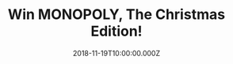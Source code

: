 ---
campaign-uuid: "c-3c7a97b8-049f-4bc1-ade9-c67954f1d1fb"
type: "Competition"
category: "Gifts"
date: "2018-11-19T10:00:00.000Z"
end-date: "2018-12-15T23:59:00.000Z"
disable-form: false
is_promoted: false
has_entry_page: true
title: "Win MONOPOLY, The Christmas Edition!"
competition-description: "<p>The world's favourite family board game brings you another\
  \ exciting edition of MONOPOLY,  the Christmas Edition! Choose your favourite festive\
  \ token, tour your favourite Christmassy things and accumulate fortunes, but watch\
  \ out for taxes, jail and bankruptcy</p>\r\n<p>This game is a MUST for the holidays.\
  \ Want it? Click below for a chance to win!</p>"
hero-header: "Win MONOPOLY, The Christmas Edition!"
terms-confirmation: "N/A"
banner-img: "https://assets.expresslyapp.com/asset-cf1b429e-1f81-4fcc-998e-09a4f8d06825.jpg"
logo-left-href: "http://club.expressly.io"
logo-left-image: "https://assets.expresslyapp.com/asset-fe931e4e-d961-4707-b7e5-97ddb84a1274.jpg"
logo-left-title: "Expressly club"
bg-image-hero: "https://assets.expresslyapp.com/asset-7846526a-5738-4337-8657-e22e1e6878af.jpg"
bg-image-first: "https://assets.expresslyapp.com/asset-e752ae31-0c08-4b33-a02f-845d5d3db897.jpg"
section1-content: "<p>The festive season starts here with this very special Christmas\
  \ Edition of MONOPOLY! Play as one of six bespoke tokens, including Rudolph, a snowman\
  \ and Santa himself! Travel around the board collecting your favourite things from\
  \ the season of goodwill: from Santa and his reindeer, to a full festive feast,\
  \ via decorating the tree and doing your Christmas shopping, no stocking would be\
  \ complete with this family favourite.\r\n</p>\r\n<p>If you’re looking forward to\
  \ spending the best time with your loved ones, enter the form below for a chance\
  \ to win this enjoyable game: MONOPOLY, The Christmas Edition!</p>"
entry-title: "Win MONOPOLY, The Christmas Edition!"
entry-content: "Enter the draw to win MONOPOLY, The Christmas Edition.by completing\
  \ the form below before 23:59 on 15th of December 2018."
has-winner: true
winner-title: "CONGRATULATIONS to Chloe B. who won the MONOPOLY, The Christmas Edition!"
winner-banner: "https://assets.expresslyapp.com/asset-3d622b2d-17d2-482b-ae73-0eea256e37c4.jpg"
prize-description: "MONOPOLY, The Christmas Edition."
special-conditions: "Multiple entries are allowed up to one every day."
country-restrictions:
- "GB"
---